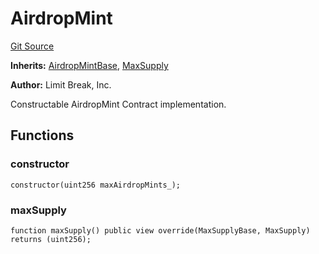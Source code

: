 # AirdropMint
[Git Source](https://github.com/zanzai-dev/creator-token-standards/blob/e3ca932d2edc594487078ba2c4da4e803f84d6a3/src/minting/AirdropMint.sol)

**Inherits:**
[AirdropMintBase](/src/minting/AirdropMint.sol/abstract.AirdropMintBase.md), [MaxSupply](/src/minting/MaxSupply.sol/abstract.MaxSupply.md)

**Author:**
Limit Break, Inc.

Constructable AirdropMint Contract implementation.


## Functions
### constructor


```solidity
constructor(uint256 maxAirdropMints_);
```

### maxSupply


```solidity
function maxSupply() public view override(MaxSupplyBase, MaxSupply) returns (uint256);
```

